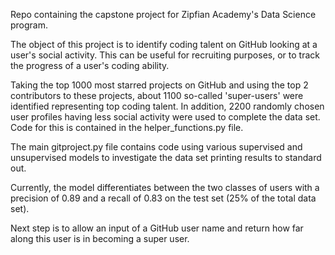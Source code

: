 Repo containing the capstone project for Zipfian Academy's Data Science program.

The object of this project is to identify coding talent on GitHub looking at a user's social activity. This can be useful for recruiting purposes, or to track the progress of a user's coding ability.

Taking the top 1000 most starred projects on GitHub and using the top 2 contributors to these projects, about 1100 so-called 'super-users' were identified representing top coding talent. In addition, 2200 randomly chosen user profiles having less social activity were used to complete the data set.  Code for this is contained in the helper_functions.py file.

The main gitproject.py file contains code using various supervised and unsupervised models to investigate the data set printing results to standard out. 

Currently, the model differentiates between the two classes of users with a precision of 0.89 and a recall of 0.83 on the test set (25% of the total data set).

Next step is to allow an input of a GitHub user name and return how far along this user is in becoming a super user. 